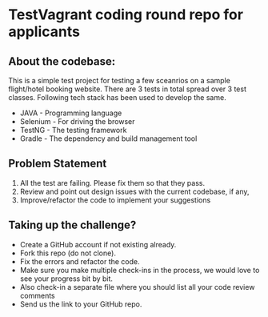 
# TestVagrant coding round repo for applicants


## About the codebase: 
This is a simple test project for testing a few sceanrios on a sample flight/hotel booking website.
There are 3 tests in total spread over 3 test classes. Following tech stack has been used to develop the same.
* JAVA - Programming language
* Selenium - For driving the browser
* TestNG - The testing framework
* Gradle - The dependency and build management tool


## Problem Statement
1. All the test are failing. Please fix them so that they pass.
2. Review and point out design issues with the current codebase, if any, 
3. Improve/refactor the code to implement your suggestions

## Taking up the challenge?
* Create a GitHub account if not existing already.
* Fork this repo (do not clone).
* Fix the errors and refactor the code.
* Make sure you make multiple check-ins in the process, we would love to see your progress bit by bit.
* Also check-in a separate file where you should list all your code review comments
* Send us the link to your GitHub repo.

